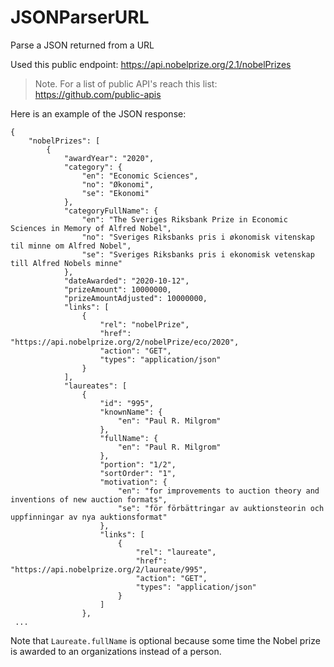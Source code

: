 # JSONParserURL
Parse a JSON returned from a URL


Used this public endpoint: 
https://api.nobelprize.org/2.1/nobelPrizes

>Note. For a list of public API's reach this list:
>https://github.com/public-apis

Here is an example of the JSON response:
```
{
    "nobelPrizes": [
        {
            "awardYear": "2020",
            "category": {
                "en": "Economic Sciences",
                "no": "Økonomi",
                "se": "Ekonomi"
            },
            "categoryFullName": {
                "en": "The Sveriges Riksbank Prize in Economic Sciences in Memory of Alfred Nobel",
                "no": "Sveriges Riksbanks pris i økonomisk vitenskap til minne om Alfred Nobel",
                "se": "Sveriges Riksbanks pris i ekonomisk vetenskap till Alfred Nobels minne"
            },
            "dateAwarded": "2020-10-12",
            "prizeAmount": 10000000,
            "prizeAmountAdjusted": 10000000,
            "links": [
                {
                    "rel": "nobelPrize",
                    "href": "https://api.nobelprize.org/2/nobelPrize/eco/2020",
                    "action": "GET",
                    "types": "application/json"
                }
            ],
            "laureates": [
                {
                    "id": "995",
                    "knownName": {
                        "en": "Paul R. Milgrom"
                    },
                    "fullName": {
                        "en": "Paul R. Milgrom"
                    },
                    "portion": "1/2",
                    "sortOrder": "1",
                    "motivation": {
                        "en": "for improvements to auction theory and inventions of new auction formats",
                        "se": "för förbättringar av auktionsteorin och uppfinningar av nya auktionsformat"
                    },
                    "links": [
                        {
                            "rel": "laureate",
                            "href": "https://api.nobelprize.org/2/laureate/995",
                            "action": "GET",
                            "types": "application/json"
                        }
                    ]
                },
 ...
 ```
 Note that `Laureate.fullName` is optional because some time the Nobel prize is awarded to an organizations instead of a person.
 
